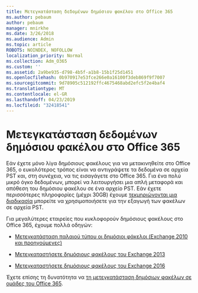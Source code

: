 ```yaml
---
title: Μετεγκατάσταση δεδομένων δημόσιου φακέλου στο Office 365
ms.author: pebaum
author: pebaum
manager: mnirkhe
ms.date: 3/26/2018
ms.audience: Admin
ms.topic: article
ROBOTS: NOINDEX, NOFOLLOW
localization_priority: Normal
ms.collection: Adm_O365
ms.custom: ''
ms.assetid: 2a9be935-d798-4b5f-a1b8-15b1f25d1451
ms.openlocfilehash: 0b970917e53fce266e0a16100f3deb869f9f7007
ms.sourcegitcommit: 9d78905c512192ffc4675468abd2efc5f2e4baf4
ms.translationtype: MT
ms.contentlocale: el-GR
ms.lasthandoff: 04/23/2019
ms.locfileid: "32418541"
---
```

# <a name="migrate-public-folder-data-to-office-365"></a>Μετεγκατάσταση δεδομένων δημόσιου φακέλου στο Office 365

Εάν έχετε μόνο λίγα δημόσιους φακέλους για να μετακινηθείτε στο Office 365, ο ευκολότερος τρόπος είναι να αντιγράψετε τα δεδομένα σε αρχεία PST και, στη συνέχεια, να τις εισαγάγετε στο Office 365. Για ένα πολύ μικρό όγκο δεδομένων, μπορεί να λειτουργήσει μια απλή μεταφορά και απόθεση του δημόσιου φακέλου σε ένα αρχείο PST. Εάν έχετε περισσότερες πληροφορίες (μέχρι 30GB) έχουμε [τεκμηριώνονται μια διαδικασία](https://technet.microsoft.com/library/dn874017%28v=exchg.150%29.aspx#PSTMigrate) μπορείτε να χρησιμοποιήσετε για την εξαγωγή των φακέλων σε αρχεία PST. 
  
Για μεγαλύτερες εταιρείες που κυκλοφορούν δημόσιους φακέλους στο Office 365, έχουμε πολλά οδηγών:
  
- [Μετεγκατάσταση παλαιού τύπου οι δημόσιοι φάκελοι (Exchange 2010 και προηγούμενες)](https://technet.microsoft.com/library/dn874017%28v=exchg.150%29.aspx)
    
- [Μετεγκαταστήσετε δημόσιους φακέλους του Exchange 2013](https://technet.microsoft.com/library/mt798260%28v=exchg.150%29.aspx)
    
- [Μετεγκαταστήσετε δημόσιους φακέλους του Exchange 2016](https://technet.microsoft.com/library/mt798260%28v=exchg.160%29.aspx)
    
Έχετε επίσης τη δυνατότητα να [τη μετεγκατάσταση δημόσιων φακέλων σε ομάδες του Office 365](https://technet.microsoft.com/library/mt843872%28v=exchg.150%29.aspx).
  

